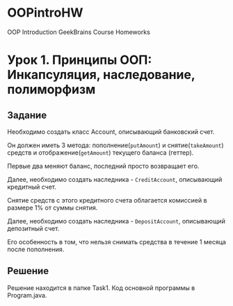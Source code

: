 # OOPintroHW
OOP Introduction GeekBrains Course Homeworks


# Урок 1. Принципы ООП: Инкапсуляция, наследование, полиморфизм

## Задание

Необходимо создать класс Account, описывающий банковский счет.

Он должен иметь 3 метода: пополнение(`putAmount`) 
и снятие(`takeAmount`) средств и отображение(`getAmount`)
текущего баланса (геттер).

Первые два меняют баланс, последний просто возвращает его.

Далее, необходимо создать наследника - `CreditAccount`, 
описывающий кредитный счет.

Снятие средств с этого кредитного счета 
облагается комиссией в размере 1% от суммы снятия.

Далее, необходимо создать наследника - `DepositAccount`, 
описывающий депозитный счет.

Его особенность в том, что нельзя снимать средства в 
течение 1 месяца после пополнения.

## Решение

Решение находится в папке Task1. Код основной программы в Program.java.
